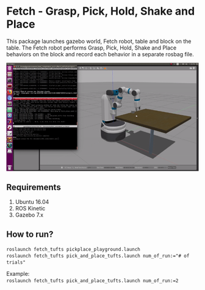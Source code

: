 # Fetch - Grasp, Pick, Hold, Shake and Place

This package launches gazebo world, Fetch robot, table and block on the table. The Fetch robot performs Grasp, Pick, Hold, Shake and Place behaviors on the block and record each behavior in a separate rosbag file.

<img src="pics/Fetch_grasp_pick_hold_shake_place.gif" align="middle">

## Requirements

1. Ubuntu 16.04
2. ROS Kinetic
3. Gazebo 7.x

## How to run?
`roslaunch fetch_tufts pickplace_playground.launch` <br>
`roslaunch fetch_tufts pick_and_place_tufts.launch num_of_run:="# of trials"` <br>

Example: <br>
`roslaunch fetch_tufts pick_and_place_tufts.launch num_of_run:=2`

